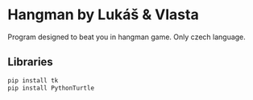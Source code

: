 # Hangman by Lukáš & Vlasta
Program designed to beat you in hangman game.
Only czech language.

## Libraries

```sh
pip install tk
pip install PythonTurtle
```
